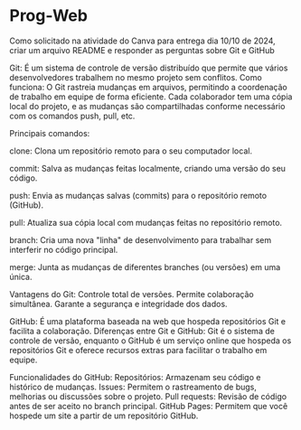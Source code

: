 # Prog-Web
Como solicitado na atividade do Canva para entrega dia 10/10 de 2024, criar um arquivo README e responder as perguntas sobre Git e GitHub

Git:
É um sistema de controle de versão distribuído que permite que vários desenvolvedores trabalhem no mesmo projeto sem conflitos.
Como funciona: O Git rastreia mudanças em arquivos, permitindo a coordenação de trabalho em equipe de forma eficiente. Cada colaborador tem uma cópia local do projeto, e as mudanças são compartilhadas conforme necessário com os comandos push, pull, etc.

Principais comandos:

clone: Clona um repositório remoto para o seu computador local.

commit: Salva as mudanças feitas localmente, criando uma versão do seu código.

push: Envia as mudanças salvas (commits) para o repositório remoto (GitHub).

pull: Atualiza sua cópia local com mudanças feitas no repositório remoto.

branch: Cria uma nova "linha" de desenvolvimento para trabalhar sem interferir no código principal.

merge: Junta as mudanças de diferentes branches (ou versões) em uma única.

Vantagens do Git:
Controle total de versões.
Permite colaboração simultânea.
Garante a segurança e integridade dos dados.

GitHub:
É uma plataforma baseada na web que hospeda repositórios Git e facilita a colaboração.
Diferenças entre Git e GitHub: Git é o sistema de controle de versão, enquanto o GitHub é um serviço online que hospeda os repositórios Git e oferece recursos extras para facilitar o trabalho em equipe.

Funcionalidades do GitHub:
Repositórios: Armazenam seu código e histórico de mudanças.
Issues: Permitem o rastreamento de bugs, melhorias ou discussões sobre o projeto.
Pull requests: Revisão de código antes de ser aceito no branch principal.
GitHub Pages: Permitem que você hospede um site a partir de um repositório GitHub.
